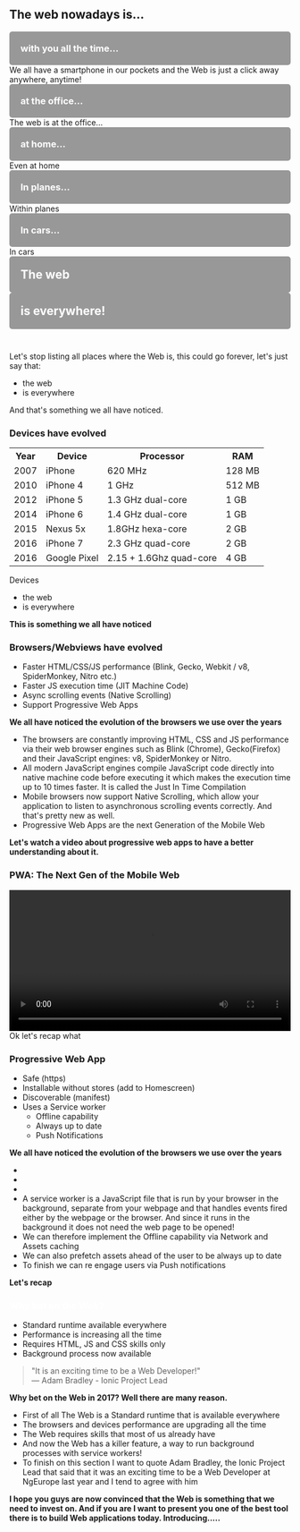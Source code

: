 <section>
    <h1>The web nowadays is...</h1>
</section>

<section data-background-video="./img/mobiles.mp4" data-background-video-loop data-background-color="#fff" data-background-video-playbackRate="0.7" data-background-style="cover">
    <div layout="column" layout-align="center center" h100>
       <div style="background-color: rgba(0, 0, 0, 0.4); padding: 20px; border-radius: 5px;">
            <h3 style="color:#fff; margin:0">with you all the time...</h3>
        </div>
    </div>
    <aside class="notes">
        We all have a smartphone in our pockets and the Web is just a click away anywhere, anytime!
    </aside>
</section>

<section data-background-video="./img/office_cat.mp4" data-background-video-loop data-background-color="#fff" data-background-style="cover">
    <div layout="column" layout-align="center center" h100>
       <div style="background-color: rgba(0, 0, 0, 0.4); padding: 20px; border-radius: 5px;">
            <h3 style="color:#fff; margin:0">at the office...</h3>
        </div>
    </div>
    <aside class="notes">
        The web is at the office...
    </aside>
</section>

<section data-background-video="./img/tv.mp4" data-background-video-loop data-background-color="#fff" data-background-style="cover">
    <div layout="column" layout-align="center center" h100>
       <div style="background-color: rgba(0, 0, 0, 0.4); padding: 20px; border-radius: 5px;">
            <h3 style="color:#fff; margin:0">at home...</h3>
        </div>
    </div>
    <aside class="notes">
        Even at home
    </aside>
</section>

<section data-background-image="./img/plane_seets.jpg" class="stretch">
    <div layout="column" layout-align="center center" h100>
       <div style="background-color: rgba(0, 0, 0, 0.4); padding: 20px; border-radius: 5px;">
            <h3 style="color:#fff; margin:0">In planes...</h3>
        </div>
    </div>
    <aside class="notes">
        Within planes
    </aside>
</section>

<section data-background-image="./img/tesla_dashboard.jpg" class="stretch">
    <div layout="column" layout-align="center center" h100>
       <div style="background-color: rgba(0, 0, 0, 0.4); padding: 20px; border-radius: 5px;">
            <h3 style="color:#fff; margin:0">In cars...</h3>
        </div>
    </div>
    <aside class="notes">
        In cars
    </aside>
</section>


<section data-background-image="../../img/meme/everywhere.png" class="stretch">
    <div layout="column" layout-align="space-between center" h100>
        <div class="fragment" style="background-color: rgba(0, 0, 0, 0.4); padding: 20px; border-radius: 5px;">
            <h1 style="color:#fff; margin:0">The web</h1>
        </div>
        <span flex></span>
        <div class="fragment" style="background-color: rgba(0, 0, 0, 0.4); padding: 20px; border-radius: 5px; margin-bottom: 40px">
            <h1 style="color:#fff; margin:0">is everywhere!</h1>
        </div>
    </div>
    <aside class="notes">
        Let's stop listing all places where the Web is, this could go forever, let's just say that: 
        <ul>
            <li>the web</li>
            <li>is everywhere</li>
        </ul>
        And that's something we all have noticed.
        <b></b>
    </aside>
</section>

<section data-background-video="./img/iphone_evolution.mp4" data-background-video-loop data-background-color="#fff"  class="stretch video-opacity-30">
    <div layout="column" layout-align="center center" h100>
       <h3>Devices have evolved</h3>
        <table>
            <tr class="fragment">
                <th>Year</th>
                <th>Device</th>
                <th>Processor</th>
                <th>RAM</th>
            </tr>
            <tr  class="fragment">
                <td>2007</td>
                <td>iPhone</td>
                <td>620 MHz</td>
                <td>128 MB</td>
            </tr>
            <tr  class="fragment">
                <td>2010</td>
                <td>iPhone 4</td>
                <td>1 GHz</td>
                <td>512 MB</td>
            </tr>
            <tr  class="fragment">
                <td>2012</td>
                <td>iPhone 5</td>
                <td>1.3 GHz dual-core</td>
                <td>1 GB</td>
            </tr>
            <tr  class="fragment">
                <td>2014</td>
                <td>iPhone 6</td>
                <td>1.4 GHz dual-core</td>
                <td>1 GB</td>
            </tr>
            <tr  class="fragment">
                <td>2015</td>
                <td>Nexus 5x</td>
                <td>1.8GHz hexa-core </td>
                <td>2 GB</td>
            </tr>
            <tr  class="fragment">
                <td>2016</td>
                <td>iPhone 7</td>
                <td>2.3 GHz quad-core</td>
                <td>2 GB</td>
            </tr>
            <tr  class="fragment">
                <td>2016</td>
                <td>Google Pixel</td>
                <td>2.15 + 1.6Ghz quad-core</td>
                <td>4 GB</td>
            </tr>
        </table>
    </div>
    <aside class="notes">
        Devices
        <ul>
            <li>the web</li>
            <li>is everywhere</li>
        </ul>
        <b>This is something we all have noticed</b>
    </aside>
</section>
 <!-- 
<section data-background-video="./img/unleashed.mp4" data-background-video-loop data-background-color="#000" data-background-style="cover">
    <div class="fragment" style="background-color: rgba(0, 0, 0, 0.4); padding: 20px; border-radius: 5px;">
        <img src="../../img/js-logo.png" width="15%" class="img-plain"/>
        <h3 style="color:#fff; margin:0">JavaScript has evolved</h3>
        <ul>
            <li class="fragment">Asynchronous (promises, async, await)</li>
            <li class="fragment">Modules</li>
            <li class="fragment">Classes</li>
            <li class="fragment">Better IDEs support</li>
        </ul>
        <h4 class="fragment green">The most popular language in the world</h4>-->
        <!-- "https://stackoverflow.com/insights/survey/2017#technology-programming-languages" -->
    <!-- </div>
    
    <aside class="notes">and so much more, which makes it according to stackoverflow survey 2017: The most popular language in the world  </aside>
</section> -->

<section data-background-image="./img/browsers.png" data-autoplay data-background-video-loop data-background-color="#fff"  data-background-video-playbackRate="0.02" class="video-opacity-30">
        <h3>Browsers/Webviews have evolved</h3>
        <ul>
            <li class="fragment">Faster HTML/CSS/JS performance (Blink, Gecko, Webkit / v8, SpiderMonkey, Nitro etc.)</li>
            <li class="fragment">Faster JS execution time (JIT Machine Code)</li>
            <li class="fragment">Async scrolling events (Native Scrolling)</li>
            <li class="fragment">Support Progressive Web Apps</li>
        </ul>    
    <aside class="notes">
        <b>We all have noticed the evolution of the browsers we use over the years</b>
        <ul>
            <li>The browsers are constantly improving HTML, CSS and JS performance via their web browser engines such as Blink (Chrome), Gecko(Firefox) and their JavaScript engines: v8, SpiderMonkey or Nitro.</li>
            <li>All modern JavaScript engines compile JavaScript code directly into native machine code before executing it which makes the execution time up to 10 times faster. It is called the Just In Time Compilation</li>
            <li>Mobile browsers now support Native Scrolling, which allow your application to listen to asynchronous scrolling events correctly. And that's pretty new as well.</li>
            <li>Progressive Web Apps are the next Generation of the Mobile Web</li>
        </ul>
        <b>Let's watch a video about progressive web apps to have a better understanding about it.</b>
    </aside>
</section>

<section data-background-color="#000">
        <h3>PWA: The Next Gen of the Mobile Web</h3>
        <!--youtube-dl -v https://www.youtube.com/watch?v=3tb-1MWg44Y --skip-download --sub-format vtt --write-sub-->
        <video width="100%" controls data-autoplay>
            <source src="./img/mobile_web_next_gen.mp4" type="video/mp4">
            <track src="./img/mobile_web_next_gen.vtt" label="English" kind="captions" srclang="en-us" default >
            Your browser does not support the video tag.
        </video>
    <aside class="notes">
        Ok let's recap what
    </aside>
</section>

<section>
    <h3>Progressive Web App</h3>
    <ul>
        <li class="fragment">Safe (https)</li>
        <li class="fragment">Installable without stores (add to Homescreen)</li>
        <li class="fragment">Discoverable (manifest)</li>
        <li class="fragment">Uses a Service worker
            <ul>
                <li class="fragment">Offline capability</li>
                <li class="fragment">Always up to date</li>
                <li class="fragment">Push Notifications</li>
            </ul>
        </li>
    </ul>
    <aside class="notes">
        <b>We all have noticed the evolution of the browsers we use over the years</b>
        <ul>
            <li></li>
            <li></li>
            <li></li>
            <li>A service worker is a JavaScript file that is run by your browser in the background, separate from your webpage and that handles events fired either by the webpage or the browser. And since it runs in the background it does not need the web page to be opened!</li>
            <li>We can therefore implement the Offline capability via Network and Assets caching</li>
            <li>We can also prefetch assets ahead of the user to be always up to date</li>
            <li>To finish we can re engage users via Push notifications</li>
        </ul>
        <b>Let's recap</b>
    </aside>
</section>

<section>
    <h3 style="color:#fff;">Why bet on the Web?</h3>
    <ul>
        <li class="fragment">Standard runtime available everywhere</li>
        <li class="fragment">Performance is increasing all the time</li>
        <li class="fragment">Requires HTML, JS and CSS skills only</li>
        <li class="fragment">Background process now available</li>
    </ul>
    <blockquote class="fragment">
        "It is an exciting time to be a Web Developer!"
        <footer>— Adam Bradley - Ionic Project Lead</footer>
    </blockquote>
    <aside class="notes">
        <b>Why bet on the Web in 2017? Well there are many reason.</b>
        <ul>
            <li>First of all The Web is a Standard runtime that is available everywhere</li>
            <li>The browsers and devices performance are upgrading all the time</li>
            <li>The Web requires skills that most of us already have</li>
            <li>And now the Web has a killer feature, a way to run background processes with service workers!</li>
            <li>To finish on this section I want to quote Adam Bradley, the Ionic Project Lead that said that it was an exciting time to be a Web Developer at NgEurope last year and I tend to agree with him</li>
        </ul>
        <b>I hope you guys are now convinced that the Web is something that we need to invest on. And if you are I want to present you one of the best tool there is to build Web applications today. Introducing.....</b>
    </aside>
</section>